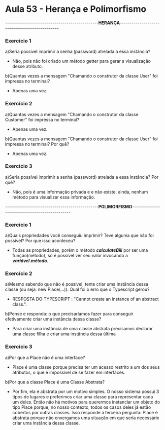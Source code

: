 # Aula 53 - Herança e Polimorfismo



-----------------------------------------------**HERANÇA**-----------------------------------------------

### Exercício 1

a)Seria possível imprimir a senha (password) atrelada a essa instância?
* Não, pois não foi criado um método getter para gerar a visualização desse atributo.


b)Quantas vezes a mensagem "Chamando o construtor da classe User" foi impressa no terminal?
* Apenas uma vez.



### Exercício 2

a)Quantas vezes a mensagem "Chamando o construtor da classe Customer" foi impressa no terminal? 
* Apenas uma vez.


b)Quantas vezes a mensagem "Chamando o construtor da classe User" foi impressa no terminal? Por quê?
* Apenas uma vez.



### Exercício 3
a)Seria possível imprimir a senha (password) atrelada a essa instância? Por quê?
* Não, pois é uma informação privada e e não existe, ainda, nenhum método para visualizar essa informação.



-----------------------------------------------**POLIMORFISMO**-----------------------------------------------

### Exercício 1

a)Quais propriedades você conseguiu imprimir? Teve alguma que não foi possível? Por que isso aconteceu?
* Todas as propriedades, porém o método ***calculateBill*** por ser uma função(método), só é possível ver seu valor invocando a ***variável.método***.


### Exercício 2
a)Mesmo sabendo que não é possível, tente criar uma instância dessa classe (ou seja: new Place(...)). Qual foi o erro que o Typescript gerou?
* RESPOSTA DO TYPESCRIPT : "Cannot create an instance of an abstract class.".

b)Pense e responda: o que precisaríamos fazer para conseguir efetivamente criar uma instância dessa classe?
* Para criar uma instância de uma classe abstrata precisamos declarar uma classe filha e criar uma instância dessa última


### Exercício 3
a)Por que a Place não é uma interface?
* Place é uma classe porque precisa ter um acesso restrito a um dos seus atributos, o que é impossível de se fazer em interfaces.

b)Por que a classe Place é uma Classe Abstrata?
* Por fim, ela é abstrata por um motivo simples. O nosso sistema possui 3 tipos de lugares e preferimos criar uma classe para representar cada um deles. Então não há motivos para querermos instanciar um objeto do tipo Place porque, no nosso contexto, todos os casos deles já estão cobertos por outras classes. Isso responde à terceira pergunta: Place é abstrata porque não enxergamos uma situação em que seria necessário criar uma instância dessa classe.

